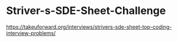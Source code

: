 # Striver-s-SDE-Sheet-Challenge

https://takeuforward.org/interviews/strivers-sde-sheet-top-coding-interview-problems/
